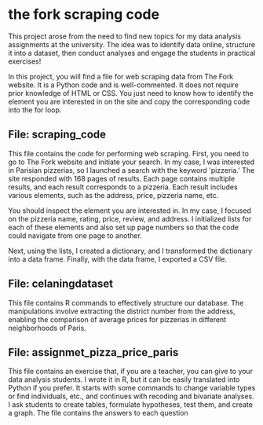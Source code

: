 # the fork scraping code

This project arose from the need to find new topics for my data analysis assignments at the university. The idea was to identify data online, structure it into a dataset, then conduct analyses and engage the students in practical exercises!

In this project, you will find a file for web scraping data from The Fork website. It is a Python code and is well-commented. It does not require prior knowledge of HTML or CSS. You just need to know how to identify the element you are interested in on the site and copy the corresponding code into the for loop.

## File: scraping_code

This file contains the code for performing web scraping. First, you need to go to The Fork website and initiate your search. In my case, I was interested in Parisian pizzerias, so I launched a search with the keyword 'pizzeria.' The site responded with 168 pages of results. Each page contains multiple results, and each result corresponds to a pizzeria. Each result includes various elements, such as the address, price, pizzeria name, etc.

You should inspect the element you are interested in. In my case, I focused on the pizzeria name, rating, price, review, and address. I initialized lists for each of these elements and also set up page numbers so that the code could navigate from one page to another.

Next, using the lists, I created a dictionary, and I transformed the dictionary into a data frame. Finally, with the data frame, I exported a CSV file.

## File: celaningdataset

This file contains R commands to effectively structure our database. The manipulations involve extracting the district number from the address, enabling the comparison of average prices for pizzerias in different neighborhoods of Paris.

## File: assignmet_pizza_price_paris

This file contains an exercise that, if you are a teacher, you can give to your data analysis students. I wrote it in R, but it can be easily translated into Python if you prefer. It starts with some commands to change variable types or find individuals, etc., and continues with recoding and bivariate analyses. I ask students to create tables, formulate hypotheses, test them, and create a graph. The file contains the answers to each question